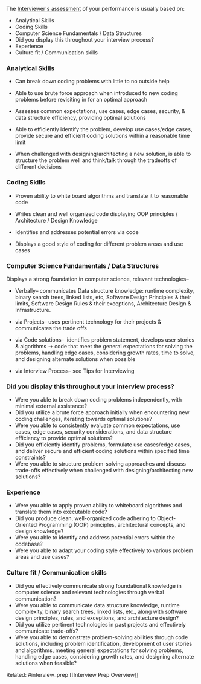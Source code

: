 
The [Interviewer's assessment](Intro%20Technical%20Mock.md) of your performance is usually based on:
+ Analytical Skills
+ Coding Skills
+ Computer Science Fundamentals / Data Structures
+ Did you display this throughout your interview process?
+ Experience
+ Culture fit / Communication skills

### Analytical Skills 
- Can break down coding problems with little to no outside help
    
- Able to use brute force approach when introduced to new coding problems before revisiting in for an optimal approach 
    
- Assesses common expectations, use cases, edge cases, security, & data structure efficiency, providing optimal solutions
    
- Able to efficiently identify the problem, develop use cases/edge cases, provide secure and efficient coding solutions within a reasonable time limit
    
- When challenged with designing/architecting a new solution, is able to structure the problem well and think/talk through the tradeoffs of different decisions
    
### Coding Skills
- Proven ability to white board algorithms and translate it to reasonable code
    
- Writes clean and well organized code displaying OOP principles / Architecture / Design Knowledge
    
- Identifies and addresses potential errors via code
    
- Displays a good style of coding for different problem areas and use cases 

### Computer Science Fundamentals / Data Structures

Displays a strong foundation in computer science, relevant technologies– 

- Verbally– communicates Data structure knowledge: runtime complexity, binary search trees, linked lists, etc, Software Design Principles & their limits, Software Design Rules & their exceptions, Architecture Design & Infrastructure.
    
- via Projects– uses pertinent technology for their projects & communicates the trade offs
    
- via Code solutions–  identifies problem statement, develops user stories & algorithms -> code that meet the general expectations for solving the problems, handling edge cases, considering growth rates, time to solve, and designing alternate solutions when possible

- via Interview Process– see Tips for Interviewing

### Did you display this throughout your interview process?

- Were you able to break down coding problems independently, with minimal external assistance?
- Did you utilize a brute force approach initially when encountering new coding challenges, iterating towards optimal solutions?
- Were you able to consistently evaluate common expectations, use cases, edge cases, security considerations, and data structure efficiency to provide optimal solutions?
- Did you efficiently identify problems, formulate use cases/edge cases, and deliver secure and efficient coding solutions within specified time constraints?
- Were you able to structure problem-solving approaches and discuss trade-offs effectively when challenged with designing/architecting new solutions?

### Experience

- Were you able to apply proven ability to whiteboard algorithms and translate them into executable code?
- Did you produce clean, well-organized code adhering to Object-Oriented Programming (OOP) principles, architectural concepts, and design knowledge?
- Were you able to identify and address potential errors within the codebase?
- Were you able to adapt your coding style effectively to various problem areas and use cases?

### Culture fit / Communication skills

- Did you effectively communicate strong foundational knowledge in computer science and relevant technologies through verbal communication?
- Were you able to communicate data structure knowledge, runtime complexity, binary search trees, linked lists, etc., along with software design principles, rules, and exceptions, and architecture design?
- Did you utilize pertinent technologies in past projects and effectively communicate trade-offs?
- Were you able to demonstrate problem-solving abilities through code solutions, including problem identification, development of user stories and algorithms, meeting general expectations for solving problems, handling edge cases, considering growth rates, and designing alternate solutions when feasible?


Related: #interview_prep [[Interview Prep Overview]] 